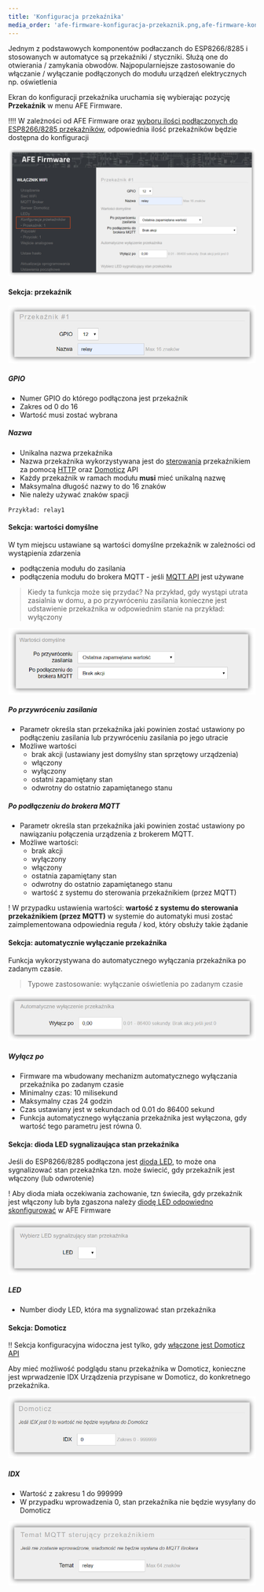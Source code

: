 ```yaml
---
title: 'Konfiguracja przekaźnika'
media_order: 'afe-firmware-konfiguracja-przekaznik.png,afe-firmware-konfiguracja-przekaznik-auto.png,afe-firmware-konfiguracja-przekaznik-domoticz.png,afe-firmware-konfiguracja-przekaznik-gpio.png,afe-firmware-konfiguracja-przekaznik-led.png,afe-firmware-konfiguracja-przekaznik-mqtt.png,afe-firmware-konfiguracja-przekaznik-wartosci-domyslne.png'
---
```


Jednym z podstawowych komponentów podłaczanch do ESP8266/8285 i stosowanych w automatyce są przekaźniki / styczniki. Służą one do otwierania / zamykania obwodów. Najpopularniejsze zastosowanie do włączanie / wyłączanie podłączonych do modułu urządzeń elektrycznych np. oświetlenia

Ekran do konfiguracji przekaźnika uruchamia się wybierając pozycję **Przekaźnik** w menu AFE Firmware.

!!!! W zależności od AFE Firmware oraz [wyboru ilości podłączonych do ESP8266/8285 przekaźników](/konfiguracja/konfiguracja-urzadzenia), odpowiednia ilość przekaźników będzie dostępna do konfiguracji

![](afe-firmware-konfiguracja-przekaznik.png)

#### Sekcja: przekaźnik

![](afe-firmware-konfiguracja-przekaznik-gpio.png)

##### GPIO
* Numer GPIO do którego podłączona jest przekaźnik
* Zakres od 0 do 16
* Wartość musi zostać wybrana

##### Nazwa
* Unikalna nazwa przekaźnika
* Nazwa przekaźnika wykorzystywana jest do [sterowania](/integracja-api) przekaźnikiem za pomocą [HTTP](/integracja-api/http) oraz [Domoticz](/integracja-api/domoticz-api) API
* Każdy przekaźnik w ramach modułu **musi** mieć unikalną nazwę
* Maksymalna długość nazwy to do 16 znaków
* Nie należy używać znaków spacji 

``` 
Przykład: relay1 
```

#### Sekcja: wartości domyślne

W tym miejscu ustawiane są wartości domyślne przekaźnik w zależności od wystąpienia zdarzenia
* podłączenia modułu do zasilania
* podłączenia modułu do brokera MQTT - jeśli [MQTT API](/integracja-api/mqtt) jest używane

> Kiedy ta funkcja może się przydać? Na przykład, gdy wystąpi utrata zasialnia w domu, a po przywróceniu zasilania konieczne jest udstawienie przekaźnika w odpowiednim stanie na przykład: wyłączony 

![](afe-firmware-konfiguracja-przekaznik-wartosci-domyslne.png)

##### Po przywróceniu zasilania
* Parametr określa stan przekaźnika jaki powinien zostać ustawiony po podłączeniu zasilania lub przywróceniu zasilania po jego utracie
* Możliwe wartości
	* brak akcji (ustawiany jest domyślny stan sprzętowy urządzenia)
	* włączony
	* wyłączony
	* ostatni zapamiętany stan
	* odwrotny do ostatnio zapamiętanego stanu

##### Po podłączeniu do brokera MQTT
* Parametr określa stan przekaźnika jaki powinien zostać ustawiony po nawiązaniu połączenia urządzenia z brokerem MQTT.
* Możliwe wartości:
	* brak akcji
	* wyłączony
	* włączony
	* ostatnia zapamiętany stan
	* odwrotny do ostatnio zapamiętanego stanu
	* wartość z systemu do sterowania przekaźnikiem (przez MQTT)

! W przypadku ustawienia wartości: **wartość z systemu do sterowania przekaźnikiem (przez MQTT)** w systemie do automatyki musi zostać zaimplementowana odpowiednia reguła / kod, który obsłuży takie żądanie 

#### Sekcja: automatycznie wyłączanie przekaźnika

Funkcja wykorzystywana do automatycznego wyłączania przekaźnika po zadanym czasie. 

> Typowe zastosowanie: wyłączanie oświetlenia po zadanym czasie

![](afe-firmware-konfiguracja-przekaznik-auto.png)

##### Wyłącz po
* Firmware ma wbudowany mechanizm automatycznego wyłączania przekaźnika po zadanym czasie
* Minimalny czas: 10 milisekund
* Maksymalny czas 24 godzin
* Czas ustawiany jest w sekundach od 0.01 do 86400 sekund
* Funkcja automatycznego wyłączania przekaźnika jest wyłączona, gdy wartość tego parametru jest równa 0.

#### Sekcja: dioda LED sygnalizaująca stan przekaźnika

Jeśli do ESP8266/8285 podłączona jest [dioda LED](/konfiguracja/konfiguracja-diody-led), to może ona sygnalizować stan przekaźnka tzn. może świecić, gdy przekaźnik jest włączony (lub odwrotenie)

! Aby dioda miała oczekiwania zachowanie, tzn świeciła, gdy przekaźnik jest włączony lub była zgaszona należy [diodę LED odpowiedno skonfigurować](/konfiguracja/konfiguracja-diody-led) w AFE Firmware

![](afe-firmware-konfiguracja-przekaznik-led.png)

##### LED
* Number diody LED, która ma sygnalizować stan przekaźnika


#### Sekcja: Domoticz

!! Sekcja konfiguracyjna widoczna jest tylko, gdy [włączone jest Domoticz API](/konfiguracja/konfiguracja-urzadzenia)

Aby mieć możliwość podglądu stanu przekaźnika w Domoticz, konieczne jest wprwadzenie IDX Urządzenia przypisane w Domoticz, do konkretnego przekaźnika.

![](afe-firmware-konfiguracja-przekaznik-domoticz.png)

##### IDX
* Wartość z zakresu 1 do 999999
* W przypadku wprowadzenia 0, stan przekaźnika nie będzie wysyłany do Domoticz


![](afe-firmware-konfiguracja-przekaznik-mqtt.png)

